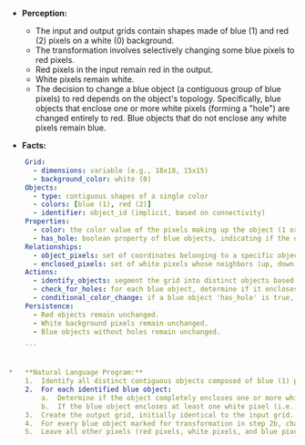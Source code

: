 *   **Perception:**
    *   The input and output grids contain shapes made of blue (1) and red (2) pixels on a white (0) background.
    *   The transformation involves selectively changing some blue pixels to red pixels.
    *   Red pixels in the input remain red in the output.
    *   White pixels remain white.
    *   The decision to change a blue object (a contiguous group of blue pixels) to red depends on the object's topology. Specifically, blue objects that enclose one or more white pixels (forming a "hole") are changed entirely to red. Blue objects that do not enclose any white pixels remain blue.

*   **Facts:**
    
```yaml
    Grid:
      - dimensions: variable (e.g., 18x18, 15x15)
      - background_color: white (0)
    Objects:
      - type: contiguous shapes of a single color
      - colors: [blue (1), red (2)]
      - identifier: object_id (implicit, based on connectivity)
    Properties:
      - color: the color value of the pixels making up the object (1 or 2)
      - has_hole: boolean property of blue objects, indicating if the object fully encloses one or more white (0) pixels. Red objects are not checked for this property.
    Relationships:
      - object_pixels: set of coordinates belonging to a specific object.
      - enclosed_pixels: set of white pixels whose neighbors (up, down, left, right) are all either part of the same blue object or other enclosed pixels.
    Actions:
      - identify_objects: segment the grid into distinct objects based on color and adjacency.
      - check_for_holes: for each blue object, determine if it encloses any white pixels.
      - conditional_color_change: if a blue object 'has_hole' is true, change the color of all 'object_pixels' for that object from blue (1) to red (2).
    Persistence:
      - Red objects remain unchanged.
      - White background pixels remain unchanged.
      - Blue objects without holes remain unchanged.

    ```


*   **Natural Language Program:**
    1.  Identify all distinct contiguous objects composed of blue (1) pixels in the input grid.
    2.  For each identified blue object:
        a.  Determine if the object completely encloses one or more white (0) pixels. This means finding white pixels such that all adjacent (non-diagonal) pixels are part of the blue object in question.
        b.  If the blue object encloses at least one white pixel (i.e., it has a "hole"), mark this object for transformation.
    3.  Create the output grid, initially identical to the input grid.
    4.  For every blue object marked for transformation in step 2b, change the color of all pixels belonging to that object from blue (1) to red (2) in the output grid.
    5.  Leave all other pixels (red pixels, white pixels, and blue pixels belonging to objects without holes) unchanged from their input values.